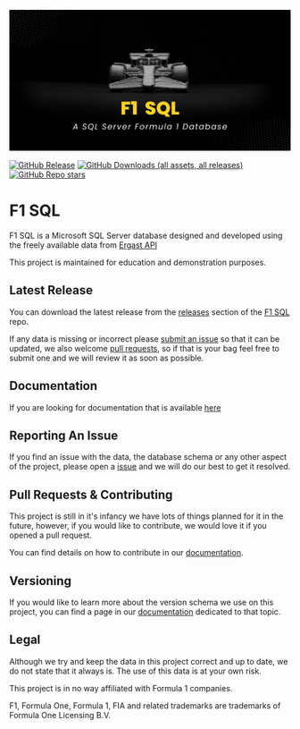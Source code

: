 ![](images/git-banner.png)

[![GitHub Release](https://img.shields.io/github/v/release/F1-SQL/F1-SQL?style=for-the-badge&labelColor=%23333&color=%23d40000&)](https://github.com/F1-SQL/F1-SQL/releases)
[![GitHub Downloads (all assets, all releases)](https://img.shields.io/github/downloads/F1-SQL/F1-SQL/total?style=for-the-badge&labelColor=%23333&color=%23d40000)](https://github.com/f1db/f1db/releases)
[![GitHub Repo stars](https://img.shields.io/github/stars/F1-SQL/F1-SQL?style=for-the-badge&labelColor=%23333&color=%23d40000)](https://github.com/F1-SQL/F1-SQL/stargazers)


# F1 SQL
F1 SQL is a Microsoft SQL Server database designed and developed using the freely available data from [Ergast API](https://ergast.com/mrd/) 

This project is maintained for education and demonstration purposes.

 ## Latest Release

You can download the latest release from the [releases](https://github.com/F1-SQL/F1-SQL/releases) section of the [F1 SQL](https://github.com/F1-SQL/F1-SQL) repo.

If any data is missing or incorrect please [submit an issue](https://github.com/F1-SQL/F1-SQL/issues) so that it can be updated, we also welcome [pull requests](https://github.com/F1-SQL/F1-SQL/pulls), so if that is your bag feel free to submit one and we will review it as soon as possible.

## Documentation

If you are looking for documentation that is available [here](https://F1-SQL.com/)

## Reporting An Issue

If you find an issue with the data, the database schema or any other aspect of the project, please open a [issue](https://github.com/F1-SQL/F1-SQL/issues/new/choose) and we will do our best to get it resolved.

## Pull Requests & Contributing

This project is still in it's infancy we have lots of things planned for it in the future, however, if you would like to contribute, we would love it if you opened a pull request. 

You can find details on how to contribute in our [documentation](https://F1-SQL.com/docs/welcome).

## Versioning

If you would like to learn more about the version schema we use on this project, you can find a page in our [documentation](https://F1-SQL.com/docs/about/versioning) dedicated to that topic.

## Legal

Although we try and keep the data in this project correct and up to date, we do not state that it always is. The use of this data is at your own risk. 

This project is in no way affiliated with Formula 1 companies. 

F1, Formula One, Formula 1, FIA and related trademarks are trademarks of Formula One Licensing B.V.

